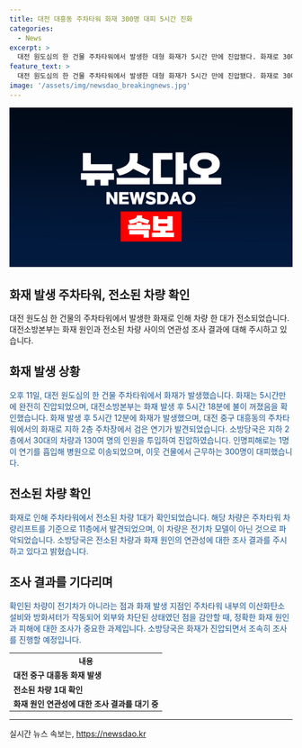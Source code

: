 ```yaml
---
title: 대전 대흥동 주차타워 화재 300명 대피 5시간 진화
categories:
  - News
excerpt: >
  대전 원도심의 한 건물 주차타워에서 발생한 대형 화재가 5시간 만에 진압됐다. 화재로 30대의 차량이 손상을 입었으며 1명이 연기를 흡입해 병원으로 이송됐다. 피해 규모와 화재 원인에 대한 조사가 추후 진행될 예정이다. 해당 사건은 계속해서 주목할 필요가 있다.
feature_text: >
  대전 원도심의 한 건물 주차타워에서 발생한 대형 화재가 5시간 만에 진압됐다. 화재로 30대의 차량이 손상을 입었으며 1명이 연기를 흡입해 병원으로 이송됐다. 피해 규모와 화재 원인에 대한 조사가 추후 진행될 예정이다. 해당 사건은 계속해서 주목할 필요가 있다.
image: '/assets/img/newsdao_breakingnews.jpg'
---
```


<p><img src="/assets/img/newsdao_breakingnews.jpg" alt="ranknews 속보" /></p>

<h2>화재 발생 주차타워, 전소된 차량 확인</h2>

<p data-ke-size="size16">대전 원도심 한 건물의 주차타워에서 발생한 화재로 인해 차량 한 대가 전소되었습니다. 대전소방본부는 화재 원인과 전소된 차량 사이의 연관성 조사 결과에 대해 주시하고 있습니다.</p>

<h2 data-ke-size="size26">화재 발생 상황</h2>

<p><span style="color: #1a5490;">오후 11일, 대전 원도심의 한 건물 주차타워에서 화재가 발생했습니다. 화재는 5시간만에 완전히 진압되었으며, 대전소방본부는 화재 발생 후 5시간 18분에 불이 꺼졌음을 확인했습니다. 화재 발생 후 5시간 12분에 화재가 발생했으며, 대전 중구 대흥동의 주차타워에서의 화재로 지하 2층 주차장에서 검은 연기가 발견되었습니다. 소방당국은 지하 2층에서 30대의 차량과 130여 명의 인원을 투입하여 진압하였습니다. 인명피해로는 1명이 연기를 흡입해 병원으로 이송되었으며, 이웃 건물에서 근무하는 300명이 대피했습니다.</span></p>

<h2 data-ke-size="size26">전소된 차량 확인</h2>

<p><span style="color: #1a5490;">화재로 인해 주차타워에서 전소된 차량 1대가 확인되었습니다. 해당 차량은 주차타워 차량리프트를 기준으로 11층에서 발견되었으며, 이 차량은 전기차 모델이 아닌 것으로 파악되었습니다. 소방당국은 전소된 차량과 화재 원인의 연관성에 대한 조사 결과를 주시하고 있다고 밝혔습니다.</span></p>

<h2 data-ke-size="size26">조사 결과를 기다리며</h2>

<p><span style="color: #1a5490;">확인된 차량이 전기차가 아니라는 점과 화재 발생 지점인 주차타워 내부의 이산화탄소 설비와 방화셔터가 작동되어 외부와 차단된 상태였던 점을 감안할 때, 정확한 화재 원인과 피해에 대한 조사가 중요한 과제입니다. 소방당국은 화재가 진압되면서 조속히 조사를 진행할 예정입니다.</span></p>

<table>
  <tr>
    <th style="text-align: center;">내용</th>
  </tr>
  <tr>
    <td><b>대전 중구 대흥동 화재 발생</b></td>
  </tr>
  <tr>
    <td><b>전소된 차량 1대 확인</b></td>
  </tr>
  <tr>
    <td><b>화재 원인 연관성에 대한 조사 결과를 대기 중</b></td>
  </tr>
</table>

<hr>
실시간 뉴스 속보는, <a href="https://newsdao.kr" rel="dofollow">https://newsdao.kr</a>


